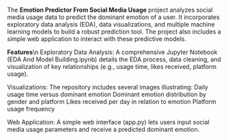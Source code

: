 The **Emotion Predictor From Social Media Usage** project analyzes social media usage data to predict the dominant emotion of a user. It incorporates exploratory data analysis (EDA), data visualizations, and multiple machine learning models to build a robust prediction tool. The project also includes a simple web application to interact with these predictive models.

**Features**\n
Exploratory Data Analysis: A comprehensive Jupyter Notebook (EDA And Model Building.ipynb) details the EDA process, data cleaning, and visualization of key relationships (e.g., usage time, likes received, platform usage).

Visualizations: The repository includes several images illustrating:
Daily usage time versus dominant emotion
Dominant emotion distribution by gender and platform
Likes received per day in relation to emotion
Platform usage frequency

Web Application: A simple web interface (app.py) lets users input social media usage parameters and receive a predicted dominant emotion.
